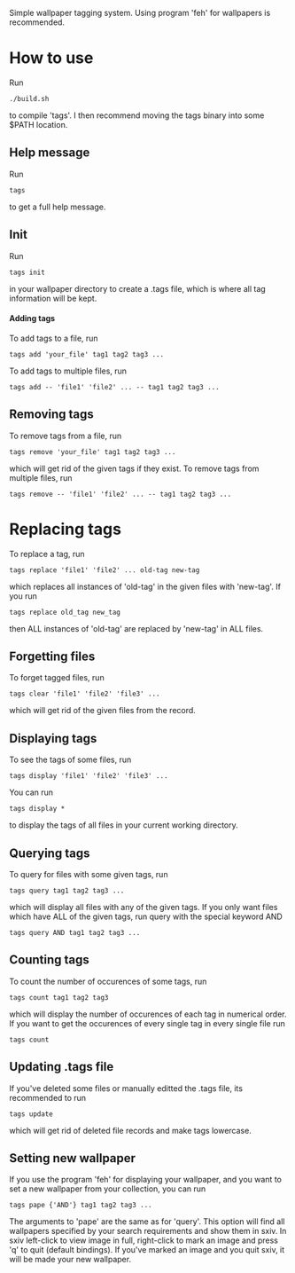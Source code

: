 Simple wallpaper tagging system.
Using program 'feh' for wallpapers is recommended.

# How to use

Run
```
./build.sh
```
to compile 'tags'.
I then recommend moving the tags binary into some $PATH location.

## Help message
Run
```
tags
```
to get a full help message.

## Init
Run
```
tags init
```
in your wallpaper directory to create a .tags file, which is where all tag information will be kept.

#### Adding tags
To add tags to a file, run
```
tags add 'your_file' tag1 tag2 tag3 ...
```
To add tags to multiple files, run
```
tags add -- 'file1' 'file2' ... -- tag1 tag2 tag3 ...
```

## Removing tags
To remove tags from a file, run
```
tags remove 'your_file' tag1 tag2 tag3 ...
```
which will get rid of the given tags if they exist.
To remove tags from multiple files, run
```
tags remove -- 'file1' 'file2' ... -- tag1 tag2 tag3 ...
```

# Replacing tags
To replace a tag, run
```
tags replace 'file1' 'file2' ... old-tag new-tag
```
which replaces all instances of 'old-tag' in the given files with 'new-tag'.
If you run
```
tags replace old_tag new_tag
```
then ALL instances of 'old-tag' are replaced by 'new-tag' in ALL files.

## Forgetting files
To forget tagged files, run
```
tags clear 'file1' 'file2' 'file3' ...
```
which will get rid of the given files from the record.

## Displaying tags
To see the tags of some files, run
```
tags display 'file1' 'file2' 'file3' ...
```
You can run
```
tags display *
```
to display the tags of all files in your current working directory.

## Querying tags
To query for files with some given tags, run
```
tags query tag1 tag2 tag3 ...
```
which will display all files with any of the given tags. If you only want files
which have ALL of the given tags, run query with the special keyword AND
```
tags query AND tag1 tag2 tag3 ...
```

## Counting tags
To count the number of occurences of some tags, run
```
tags count tag1 tag2 tag3
```
which will display the number of occurences of each tag in numerical order. If
you want to get the occurences of every single tag in every single file run
```
tags count
```

## Updating .tags file
If you've deleted some files or manually editted the .tags file, its recommended to run
```
tags update
```
which will get rid of deleted file records and make tags lowercase.

## Setting new wallpaper
If you use the program 'feh' for displaying your wallpaper, and you want to set a new wallpaper
from your collection, you can run
```
tags pape {'AND'} tag1 tag2 tag3 ...
```
The arguments to 'pape' are the same as for 'query'. This option will find all wallpapers
specified by your search requirements and show them in sxiv. In sxiv left-click to view image
in full, right-click to mark an image and press 'q' to quit (default bindings). If you've
marked an image and you quit sxiv, it will be made your new wallpaper.
